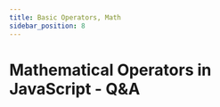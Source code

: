 ```yaml
---
title: Basic Operators, Math
sidebar_position: 8
---
```


# Mathematical Operators in JavaScript - Q&A
